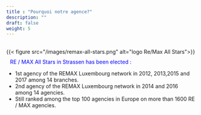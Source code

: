 ```yaml
---
title : "Pourquoi notre agence?"
description: ""
draft: false
weight: 5
---
```


<br/>
{{< figure src="/images/remax-all-stars.png" alt="logo Re/Max All Stars">}}

<p style="color:blue;margin:10px">RE / MAX All Stars in Strassen has been elected :</p>



* 1st agency of the REMAX Luxembourg network in 2012, 2013,2015 and 2017 among 14 branches.
* 2nd agency of the REMAX Luxembourg network in 2014 and 2016 among 14 agencies.
* Still ranked among the top 100 agencies in Europe on more than 1600 RE / MAX agencies.

